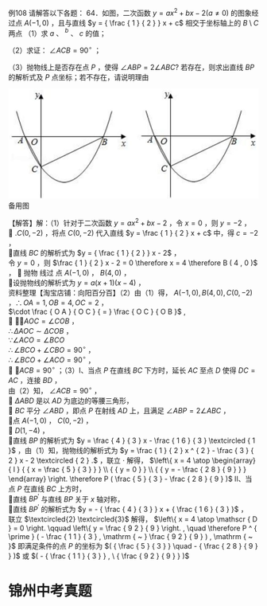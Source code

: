 例108 请解答以下各题： 64．如图，二次函数 $y = a x ^ { 2 } + b x - 2 ( a \neq 0 )$ 的图象经过点 $A ( - 1 , 0 )$ ，且与直线 $y = { \frac { 1 } { 2 } } x + c$ 相交于坐标轴上的 $B \setminus C$ 两点
（1）求 $a$ 、 $^ { b }$ 、 $c$ 的值；

（2）求证： $\angle A C B = 9 0 ^ { \circ }$ ；

（3）抛物线上是否存在点 $P$ ，使得 $\angle A B P = 2 \angle A B C ?$ 若存在，则求出直线 $B P$ 的解析式及 $P$ 点坐标；若不存在，请说明理由

![](<../../qs_image_DB/专题3-2_一网打尽14类·二次函数的存在性问题（解析版）_/0a40e5c2a2470ba9c43cfcf5d59e6c5ce248dbbbf78e0c26c5f7a7e8092c3423.jpg>)  
备用图

【解答】解：（1）针对于二次函数 $y = a x ^ { 2 } + b x - 2$ ，令 $x = 0$ ，则 $y = - 2$ ，  
 $. C ( 0 , - 2 )$ ，将点 $C ( 0 , - 2 )$ 代入直线 $y = \frac { 1 } { 2 } x + c$ 中，得 $c = - 2$ ，  
直线 $B C$ 的解析式为 $y = { \frac { 1 } { 2 } } x - 2$ ，  
令 $y = 0$ ，则 $\frac { 1 } { 2 } x - 2 = 0 \therefore x = 4 \therefore B ( 4 , 0 )$ ，  抛物 线过 点 $A ( - 1 , 0 )$ ， $B ( 4 , 0 )$ ，  
设抛物线的解析式为 $y = a ( x + 1 ) ( x - 4 )$ ，  
资料整理【淘宝店铺：向阳百分百】（2）由（1）得， $A ( - 1 , 0 ) , B ( 4 , 0 ) , C ( 0 , - 2 )$ ，$\therefore O A = 1 , O B = 4 , O C = 2$ ，  
$\cdot \frac { O A } { O C } { = } \frac { O C } { O B }$ ,  
 $\cdot \angle A O C = \angle C O B$ ，  
$\therefore \Delta A O C \sim \Delta C O B$ ，  
$\because \angle A C O = \angle B C O$   
$\therefore \angle B C O + \angle C B O = 9 0 ^ { \circ }$ ，  
$\therefore \angle B C O + \angle A C O = 9 0 ^ { \circ }$ ，  
 $\angle A C B = 9 0 ^ { \circ }$ ；（3）Ⅰ、当点 $P$ 在直线 $B C$ 下方时，延长 $A C$ 至点 $D$ 使得 $D C = A C$ ，连接 $B D$ ，  
由（2）知， $\angle A C B = 9 0 ^ { \circ }$ ，  
 $\Delta A B D$ 是以 $A D$ 为底边的等腰三角形，  
 $B C$ 平分 $\angle A B D$ ，即点 $P$ 在射线 $A D$ 上，且满足 $\angle A B P = 2 \angle A B C$ ，  
点 $A ( - 1 , 0 )$ ， $C ( 0 , - 2 )$ ，  
 $D ( 1 , - 4 )$ ，  
直线 $B P$ 的解析式为 $y = \frac { 4 } { 3 } x - \frac { 1 6 } { 3 } \textcircled { 1 }$ ，由（1）知，抛物线的解析式为 $y = \frac { 1 } { 2 } x ^ { 2 } - \frac { 3 } { 2 } x - 2 \textcircled { 2 } .$ ，联立 $\cdot$ 解得， $\left\{ x = 4 \atop \begin{array} { l } { { x = \frac { 5 } { 3 } } } \\ { { y = 0 } } \\ { { y = - \frac { 2 8 } { 9 } } } \end{array} \right. \therefore P ( \frac { 5 } { 3 } - \frac { 2 8 } { 9 } )$ Ⅱ、当点 $P$ 在直线 $B C$ 上方时，  
直线 $B P ^ { \prime }$ 与直线 $B P$ 关于 $x$ 轴对称，  
直线 $B P ^ { \prime }$ 的解析式为 $y = - { \frac { 4 } { 3 } } x + { \frac { 1 6 } { 3 } }$ ，  
联立 $\textcircled{2} \textcircled{3}$ 解得， $\left\{ x = 4 \atop \mathscr { D } = 0 \right. \qquad \left\{ y = \frac { 9 2 } { 9 } \right. , \quad \therefore P ^ { \prime } ( - \frac { 1 1 } { 3 } , \mathrm { ~ } \frac { 9 2 } { 9 } ) , \mathrm { ~ }$ 即满足条件的点 $P$ 的坐标为 $( { \frac { 5 } { 3 } } \quad - { \frac { 2 8 } { 9 } } )$ 或 $( - { \frac { 1 1 } { 3 } } , \ { \frac { 9 2 } { 9 } } )$

# 锦州中考真题
